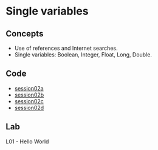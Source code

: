 # Single variables

## Concepts

* Use of references and Internet searches.
* Single variables: Boolean, Integer, Float, Long, Double.

## Code

* [session02a](./session02a)
* [session02b](./session02b)
* [session02c](./session02c)
* [session02d](./session02d)

## Lab

L01 - Hello World
